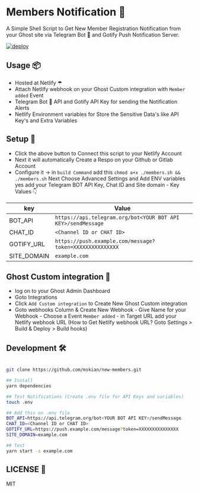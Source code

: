 # Members Notification 🔔

A Simple Shell Script to Get New Member Registration Notification from your Ghost site via Telegram Bot 🤖 and Gotify Push Notification Server.

[![deploy](https://www.netlify.com/img/deploy/button.svg)](https://app.netlify.com/start/deploy?repository=https://github.com/mskian/new-members)

## Usage 📦

- Hosted at Netlify ☂
- Attach Netlify webhook on your Ghost Custom integration with `Member added` Event
- Telegram Bot 🤖 API and Gotify API Key for sending the Notification Alerts
- Netlify Environment variables for Store the Sensitive Data's like API Key's and Extra Variables

## Setup 🔧

- Click the above button to Connect this script to your Netlify Account
- Next it will automatically Create a Respo on your Github or Gitlab Account
- Configure it -> in `build Command` add this `chmod a+x ./members.sh && ./members.sh` Next Choose Advanced Settings and Add ENV variables yes add your Telegram BOT API Key, Chat ID and Site domain  - Key Values 👇

| key | Value |
| ----------- | ----------- |
| BOT_API | `https://api.telegram.org/bot<YOUR BOT API KEY>/sendMessage` |
| CHAT_ID | `<Channel ID or CHAT ID>` |
| GOTIFY_URL | `https://push.example.com/message?token=XXXXXXXXXXXXXXX` |
| SITE_DOMAIN | `example.com` |

## Ghost Custom integration 🔩

- log on to your Ghost Admin Dashboard
- Goto Integrations
- Click `Add Custom integration` to Create New Ghost Custom integration
- Goto webhooks Column & Create New Webhook - Give Name for your Webhook - Choose a Event `Member added` - in Target URL add your Netlify webhook URL (How to Get Netlify webhook URL? Goto Settings > Build & Deploy > Build hooks)

## Development 🛠

```bash

git clone https://github.com/mskian/new-members.git

## Install
yarn dependencies

## Test Notifications (Create .env file for API Keys and variables)
touch .env

## Add this on .env file
BOT_API=https://api.telegram.org/bot<YOUR BOT API KEY>/sendMessage
CHAT_ID=<Channel ID or CHAT ID>
GOTIFY_URL=https://push.example.com/message?token=XXXXXXXXXXXXXXX
SITE_DOMAIN=example.com

## Test
yarn start -s example.com

```

## LICENSE 📜

MIT
